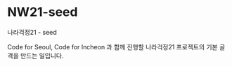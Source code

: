 # NW21-seed
나라걱정21 - seed 

Code for Seoul, Code for Incheon 과 함께 진행할 나라걱정21 프로젝트의 기본 골격을 만드는 일입니다. 

